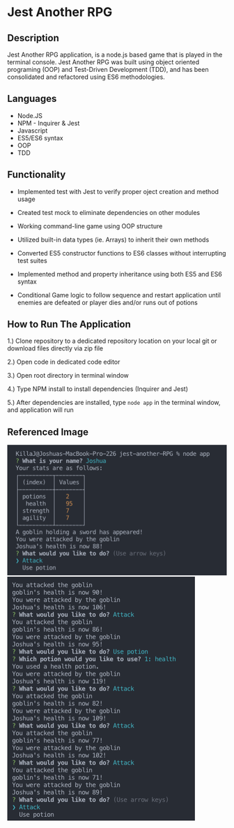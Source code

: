 # Jest Another RPG

## Description

Jest Another RPG application, is a node.js based game that is played in the terminal console. Jest Another RPG was built using object oriented programing (OOP) and Test-Driven Development (TDD), and has been consolidated and refactored using ES6 methodologies.

## Languages

* Node.JS
* NPM - Inquirer & Jest
* Javascript
* ES5/ES6 syntax
* OOP
* TDD

## Functionality
* Implemented test with Jest to verify proper oject creation and method usage

* Created test mock to eliminate dependencies on other modules

* Working command-line game using OOP structure

* Utilized built-in data types (ie. Arrays) to inherit their own methods

* Converted ES5 constructor functions to ES6 classes without interrupting test suites

* Implemented method and property inheritance using both ES5 and ES6 syntax

* Conditional Game logic to follow sequence and restart application until enemies are defeated or player dies and/or runs out of potions

## How to Run The Application

1.) Clone repository to a dedicated repository location on your local git or download files directly via zip file

2.) Open code in dedicated code editor

3.) Open root directory in terminal window

4.) Type NPM install to install dependencies (Inquirer and Jest)

5.) After dependencies are installed, type `node app` in the terminal window, and application will run

## Referenced Image
<img src="./assets/images/RPG-start.png" alt="reference image of the game console">
<img src="./assets/images/RPG-fight.png" alt="reference image of the RPG fight sequence">